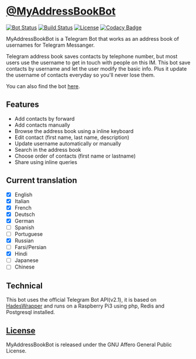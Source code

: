 # [@MyAddressBookBot](https://telegram.me/myaddressbookbot)
[![Bot Status](https://img.shields.io/badge/bot-active-brightgreen.svg?style=plastic)]()
[![Build Status](https://img.shields.io/badge/build-2.0-green.svg?style=plastic)]()
[![License](https://img.shields.io/badge/license-GNU_AGPLv3-blue.svg?style=plastic)]()
[![Codacy Badge](https://api.codacy.com/project/badge/Grade/4879f54e9f2f4d61a68355ef8f196ea6)](https://www.codacy.com/app/danyspin97/MyAddressBookBot?utm_source=gitlab.com&amp;utm_medium=referral&amp;utm_content=danyspin97/MyAddressBookBot&amp;utm_campaign=Badge_Grade)

MyAddressBookBot is a Telegram Bot that works as an address book of usernames for Telegram Messanger.

Telegram address book saves contacts by telephone number, but most users use the username to get in touch with people on this IM. This bot save contacts by username and let the user modify the basic info. Plus it update the username of contacts everyday so you'll never lose them.

You can also find the bot [here](https://storebot.me/bot/myaddressbookbot).

## Features
- Add contacts by forward
- Add contacts manually
- Browse the address book using a inline keyboard
- Edit contact (first name, last name, description)
- Update username automatically or manually
- Search in the address book
- Choose order of contacts (first name or lastname)
- Share using inline queries

## Current translation
- [x] English
- [x] Italian
- [x] French
- [x] Deutsch
- [x] German
- [ ] Spanish
- [ ] Portuguese
- [x] Russian
- [ ] Farsi/Persian
- [x] Hindi
- [ ] Japanese
- [ ] Chinese

## Technical
This bot uses the official Telegram Bot API(v2.1), it is based on [HadesWrapper](https://gitlab.com/WiseDragonStd/HadesWrapper) and runs on a Raspberry Pi3 using php, Redis and Postgresql installed.

## [License](https://www.gnu.org/licenses/agpl-3.0.html)
MyAddressBookBot is released under the GNU Affero General Public License.
